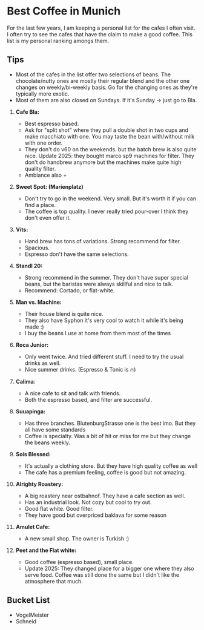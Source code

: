 # Best Coffee in Munich

For the last few years, I am keeping a personal list for the cafes I often visit. I often try to see the cafes that have the claim to make a good coffee. This list is my personal ranking amongs them.

## Tips

- Most of the cafes in the list offer two selections of beans. The chocolate/nutty ones are mostly their regular blend and the other one changes on weekly/bi-weekly basis. Go for the changing ones as they're typically more exotic.
- Most of them are also closed on Sundays. If it's Sunday → just go to Bla.

1. **Cafe Bla:**
   - Best espresso based.
   - Ask for "split shot" where they pull a double shot in two cups and make macchiato with one. You may taste the bean with/without milk with one order.
   - They don't do v60 on the weekends. but the batch brew is also quite nice. Update 2025: they bought marco sp9 machines for filter. They don't do handbrew anymore but the machines make quite high quality filter.
   - Ambiance also +

2. **Sweet Spot: (Marienplatz)**
   - Don't try to go in the weekend. Very small. But it's worth it if you can find a place.
   - The coffee is top quality. I never really tried pour-over I think they don't even offer it.

3. **Vits:**
   - Hand brew has tons of variations. Strong recommend for filter.
   - Spacious.
   - Espresso don't have the same selections.

4. **Standl 20:**
   - Strong recommend in the summer. They don't have super special beans, but the baristas were always skillful and nice to talk.
   - Recommend: Cortado, or flat-white.

5. **Man vs. Machine:**
   - Their house blend is quite nice.
   - They also have Syphon it's very cool to watch it while it's being made :)
   - I buy the beans I use at home from them most of the times

6. **Roca Junior:**
   - Only went twice. And tried different stuff. I need to try the usual drinks as well.
   - Nice summer drinks. (Espresso & Tonic is 🔥)

7. **Calima**:
   - A nice cafe to sit and talk with friends.
   - Both the espresso based, and filter are successful.

8. **Suuapinga:**
   - Has three branches. BlutenburgStrasse one is the best imo. But they all have some standards
   - Coffee is specialty. Was a bit of hit or miss for me but they change the beans weekly.

9. **Sois Blessed:**
   - It's actually a clothing store. But they have high quality coffee as well
   - The cafe has a premium feeling, coffee is good but not amazing.

10. **Alrighty Roastery:**
    - A big roastery near ostbahnof. They have a cafe section as well.
    - Has an industrial look. Not cozy but cool to try out.
    - Good flat white. Good filter.
    - They have good but overpriced baklava for some reason

11. **Amulet Cafe:**
    - A new small shop. The owner is Turkish :)

12. **Peet and the Flat white:**
    - Good coffee (espresso based), small place.
    - Update 2025: They changed place for a bigger one where they also serve food. Coffee was still done the same but I didn't like the atmosphere that much.

## Bucket List

- VogelMeister
- Schneid